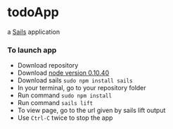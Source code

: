 # todoApp

a [Sails](http://sailsjs.org) application


### To launch app
* Download repository
* Download [node version 0.10.40](https://nodejs.org/dist/v0.10.40/)
* Download sails ```sudo npm install sails```
* In your terminal, go to your repository folder
* Run command ```sudo npm install```
* Run command ```sails lift```
* To view page, go to the url given by sails lift output
* Use ```Ctrl-C``` twice to stop the app
